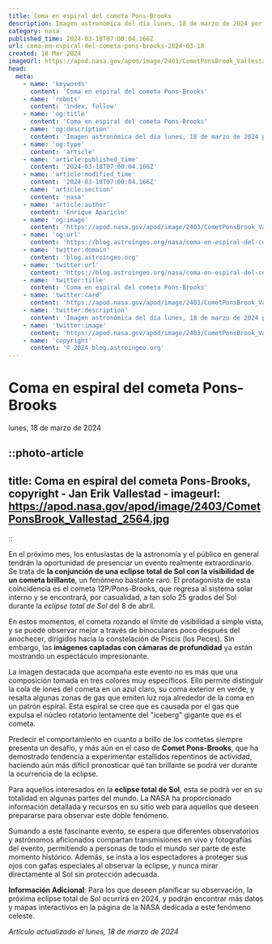 ```yaml
---
title: Coma en espiral del cometa Pons-Brooks
description: Imagen astronómica del día lunes, 18 de marzo de 2024 por la NASA; Coma en espiral del cometa Pons-Brooks
category: nasa
published_time: 2024-03-18T07:00:04.166Z
url: coma-en-espiral-del-cometa-pons-brooks-2024-03-18
created: 18 Mar 2024
imageUrl: https://apod.nasa.gov/apod/image/2403/CometPonsBrook_Vallestad_2564.jpg
head:
  meta:
    - name: 'keywords'
      content: 'Coma en espiral del cometa Pons-Brooks'
    - name: 'robots'
      content: 'index, follow'
    - name: 'og:title'
      content: 'Coma en espiral del cometa Pons-Brooks'
    - name: 'og:description'
      content: 'Imagen astronómica del día lunes, 18 de marzo de 2024 por la NASA; Coma en espiral del cometa Pons-Brooks'
    - name: 'og:type'
      content: 'article'
    - name: 'article:published_time'
      content: '2024-03-18T07:00:04.166Z'
    - name: 'article:modified_time'
      content: '2024-03-18T07:00:04.166Z'
    - name: 'article:section'
      content: 'nasa'
    - name: 'article:author'
      content: 'Enrique Aparicio'
    - name: 'og:image'
      content: 'https://apod.nasa.gov/apod/image/2403/CometPonsBrook_Vallestad_2564.jpg'
    - name: 'og:url'
      content: 'https://blog.astroingeo.org/nasa/coma-en-espiral-del-cometa-pons-brooks-2024-03-18'
    - name: 'twitter:domain'
      content: 'blog.astroingeo.org'
    - name: 'twitter:url'
      content: 'https://blog.astroingeo.org/nasa/coma-en-espiral-del-cometa-pons-brooks-2024-03-18'
    - name: 'twitter:title'
      content: 'Coma en espiral del cometa Pons-Brooks'
    - name: 'twitter:card'
      content: 'https://apod.nasa.gov/apod/image/2403/CometPonsBrook_Vallestad_2564.jpg'
    - name: 'twitter:description'
      content: 'Imagen astronómica del día lunes, 18 de marzo de 2024 por la NASA; Coma en espiral del cometa Pons-Brooks'
    - name: 'twitter:image'
      content: 'https://apod.nasa.gov/apod/image/2403/CometPonsBrook_Vallestad_2564.jpg'
    - name: 'copyright'
      content: '© 2024 blog.astroingeo.org'
---
```

# Coma en espiral del cometa Pons-Brooks
lunes, 18 de marzo de 2024


::photo-article
---
title: Coma en espiral del cometa Pons-Brooks, copyright - Jan Erik Vallestad -
imageurl: https://apod.nasa.gov/apod/image/2403/CometPonsBrook_Vallestad_2564.jpg
---
::



En el próximo mes, los entusiastas de la astronomía y el público en general tendrán la oportunidad de presenciar un evento realmente extraordinario. Se trata de **la conjunción de una eclipse total de Sol con la visibilidad de un cometa brillante**, un fenómeno bastante raro. El protagonista de esta coincidencia es el cometa 12P/Pons-Brooks, que regresa al sistema solar interno y se encontrará, por casualidad, a tan solo 25 grados del Sol durante la _eclipse total de Sol_ del 8 de abril.

En estos momentos, el cometa rozando el límite de visibilidad a simple vista, y se puede observar mejor a través de binoculares poco después del anochecer, dirigidos hacia la constelación de Piscis (los Peces). Sin embargo, las **imágenes captadas con cámaras de profundidad** ya están mostrando un espectáculo impresionante.

La imagen destacada que acompaña este evento no es más que una composición tomada en tres colores muy específicos. Ello permite distinguir la cola de iones del cometa en un azul claro, su coma exterior en verde, y resalta algunas zonas de gas que emiten luz roja alrededor de la coma en un patrón espiral. Esta espiral se cree que es causada por el gas que expulsa el núcleo rotatorio lentamente del "iceberg" gigante que es el cometa.

Predecir el comportamiento en cuanto a brillo de los cometas siempre presenta un desafío, y más aún en el caso de **Comet Pons-Brooks**, que ha demostrado tendencia a experimentar estallidos repentinos de actividad, haciendo aún más difícil pronosticar qué tan brillante se podrá ver durante la ocurrencia de la eclipse.

Para aquellos interesados en la **eclipse total de Sol**, esta se podrá ver en su totalidad en algunas partes del mundo. La NASA ha proporcionado información detallada y recursos en su sitio web para aquellos que deseen prepararse para observar este doble fenómeno.

Sumando a este fascinante evento, se espera que diferentes observatorios y astrónomos aficionados compartan transmisiones en vivo y fotografías del evento, permitiendo a personas de todo el mundo ser parte de este momento histórico. Además, se insta a los espectadores a proteger sus ojos con gafas especiales al observar la eclipse, y nunca mirar directamente al Sol sin protección adecuada.

**Información Adicional**: Para los que deseen planificar su observación, la próxima eclipse total de Sol ocurrirá en 2024, y podrán encontrar más datos y mapas interactivos en la página de la NASA dedicada a este fenómeno celeste.

_Artículo actualizado el lunes, 18 de marzo de 2024_